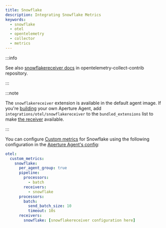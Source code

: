 ```yaml
---
title: Snowflake
description: Integrating Snowflake Metrics
keywords:
  - snowflake
  - otel
  - opentelemetry
  - collector
  - metrics
---
```


:::info

See also [snowflakereceiver docs][receiver] in opentelemetry-collect-contrib
repository.

:::

:::note

The `snowflakereceiver` extension is available in the default agent image. If
you're [building][build] your own Aperture Agent, add
`integrations/otel/snowflakereceiver` to the `bundled_extensions` list to make
[the receiver][receiver] available.

:::

You can configure [Custom metrics][custom-metrics] for Snowflake using the
following configuration in the [Aperture Agent's config][agent-config]:

```yaml
otel:
  custom_metrics:
    snowflake:
      per_agent_group: true
      pipeline:
        processors:
          - batch
        receivers:
          - snowflake
      processors:
        batch:
          send_batch_size: 10
          timeout: 10s
      receivers:
        snowflake: [snowflakereceiver configuration here]
```

[build]: /reference/aperturectl/build/agent/agent.md
[receiver]:
  https://github.com/open-telemetry/opentelemetry-collector-contrib/tree/main/receiver/snowflakereceiver
[custom-metrics]: /reference/configuration/agent.md#custom-metrics-config
[agent-config]: /reference/configuration/agent.md#agent-o-t-e-l-config
